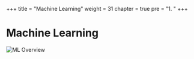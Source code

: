 +++
title = "Machine Learning"
weight = 31
chapter = true
pre = "1. "
+++

# Machine Learning

![ML Overview](/slides/machine-learning.gif)
